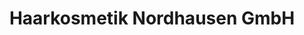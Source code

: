 ---
title: "Haarkosmetik Nordhausen GmbH"
url: /nordhausen/haarkosmetik-nordhausen-gmbh-taschenberg/
shop: Friseur
---